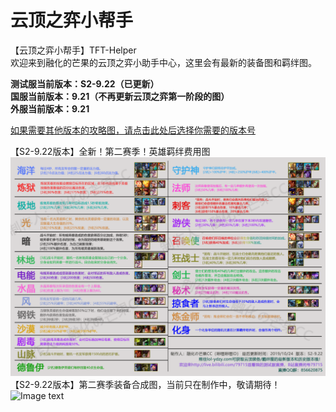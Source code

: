 # 云顶之弈小帮手
【云顶之弈小帮手】TFT-Helper  
欢迎来到融化的芒果的云顶之弈小助手中心，这里会有最新的装备图和羁绊图。  

**测试服当前版本：S2-9.22（已更新）**  
**国服当前版本：9.21（不再更新云顶之弈第一阶段的图）**  
**外服当前版本：9.21**    

[如果需要其他版本的攻略图，请点击此处后选择你需要的版本号](https://github.com/CuewarsTaner/TFT)  

【S2-9.22版本】全新！第二赛季！英雄羁绊费用图
![Image text](https://raw.githubusercontent.com/CuewarsTaner/TFT/master/9.22-S2-PBE/S2%E8%8B%B1%E9%9B%84%E7%BE%81%E7%BB%8A%E8%B4%B9%E7%94%A8%E5%9B%BE.png)
【S2-9.22版本】第二赛季装备合成图，当前只在制作中，敬请期待！
![Image text](https://)
